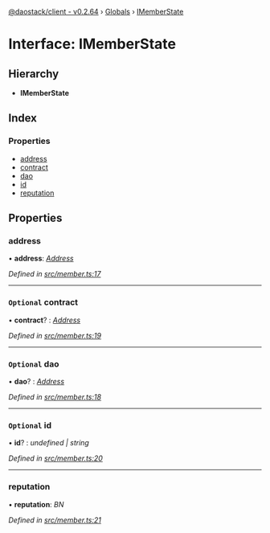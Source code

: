 [@daostack/client - v0.2.64](../README.md) › [Globals](../globals.md) › [IMemberState](imemberstate.md)

# Interface: IMemberState

## Hierarchy

* **IMemberState**

## Index

### Properties

* [address](imemberstate.md#address)
* [contract](imemberstate.md#optional-contract)
* [dao](imemberstate.md#optional-dao)
* [id](imemberstate.md#optional-id)
* [reputation](imemberstate.md#reputation)

## Properties

###  address

• **address**: *[Address](../globals.md#address)*

*Defined in [src/member.ts:17](https://github.com/dorgtech/client/blob/19b4373/src/member.ts#L17)*

___

### `Optional` contract

• **contract**? : *[Address](../globals.md#address)*

*Defined in [src/member.ts:19](https://github.com/dorgtech/client/blob/19b4373/src/member.ts#L19)*

___

### `Optional` dao

• **dao**? : *[Address](../globals.md#address)*

*Defined in [src/member.ts:18](https://github.com/dorgtech/client/blob/19b4373/src/member.ts#L18)*

___

### `Optional` id

• **id**? : *undefined | string*

*Defined in [src/member.ts:20](https://github.com/dorgtech/client/blob/19b4373/src/member.ts#L20)*

___

###  reputation

• **reputation**: *BN*

*Defined in [src/member.ts:21](https://github.com/dorgtech/client/blob/19b4373/src/member.ts#L21)*
